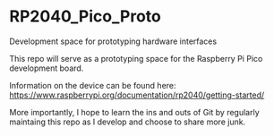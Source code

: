 # RP2040_Pico_Proto
Development space for prototyping hardware interfaces

This repo will serve as a prototyping space for the Raspberry Pi Pico development board.

Information on the device can be found here:
https://www.raspberrypi.org/documentation/rp2040/getting-started/

More importantly, I hope to learn the ins and outs of Git by regularly maintaing this
repo as I develop and choose to share more junk.
